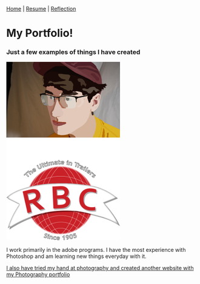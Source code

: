 [Home](index.md) | [Resume](resume.md) | [Reflection](reflection.md)


# My Portfolio!

### Just a few examples of things I have created

<img src="Raster.png" alt="raster headshot" width="300"/>

<img src="Images/ROGERS-LOGO.png" alt="raster headshot" width="300"/>

I work primarily in the adobe programs. I have the most experience with Photoshop and am learning new things everyday with it.

[I also have tried my hand at photography and created another website with my Photography portfolio](https://dxh405.wixsite.com/portfolio)
